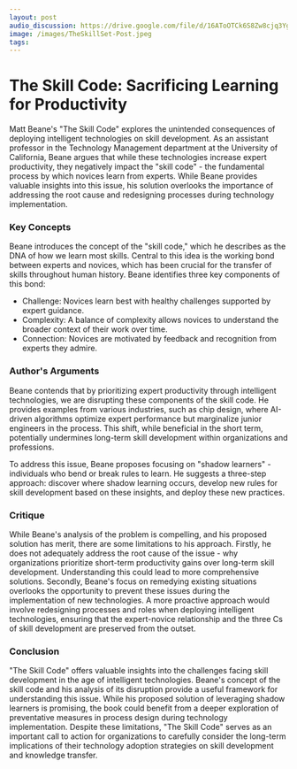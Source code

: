 ```yaml
---
layout: post 
audio_discussion: https://drive.google.com/file/d/16AToOTCk6S8Zw8cjq3YgfLNc70aSZKBF
image: /images/TheSkillSet-Post.jpeg
tags: 
---
```

# The Skill Code: Sacrificing Learning for Productivity
Matt Beane's "The Skill Code" explores the unintended consequences of deploying intelligent technologies on skill development. As an assistant professor in the Technology Management department at the University of California, Beane argues that while these technologies increase expert productivity, they negatively impact the "skill code" - the fundamental process by which novices learn from experts. While Beane provides valuable insights into this issue, his solution overlooks the importance of addressing the root cause and redesigning processes during technology implementation.

### Key Concepts
Beane introduces the concept of the "skill code," which he describes as the DNA of how we learn most skills. Central to this idea is the working bond between experts and novices, which has been crucial for the transfer of skills throughout human history. Beane identifies three key components of this bond:
- Challenge: Novices learn best with healthy challenges supported by expert guidance.
- Complexity: A balance of complexity allows novices to understand the broader context of their work over time.
- Connection: Novices are motivated by feedback and recognition from experts they admire.

### Author's Arguments
Beane contends that by prioritizing expert productivity through intelligent technologies, we are disrupting these components of the skill code. He provides examples from various industries, such as chip design, where AI-driven algorithms optimize expert performance but marginalize junior engineers in the process. This shift, while beneficial in the short term, potentially undermines long-term skill development within organizations and professions.

To address this issue, Beane proposes focusing on "shadow learners" - individuals who bend or break rules to learn. He suggests a three-step approach: discover where shadow learning occurs, develop new rules for skill development based on these insights, and deploy these new practices.

### Critique
While Beane's analysis of the problem is compelling, and his proposed solution has merit, there are some limitations to his approach. Firstly, he does not adequately address the root cause of the issue - why organizations prioritize short-term productivity gains over long-term skill development. Understanding this could lead to more comprehensive solutions.
Secondly, Beane's focus on remedying existing situations overlooks the opportunity to prevent these issues during the implementation of new technologies. A more proactive approach would involve redesigning processes and roles when deploying intelligent technologies, ensuring that the expert-novice relationship and the three Cs of skill development are preserved from the outset.

### Conclusion
"The Skill Code" offers valuable insights into the challenges facing skill development in the age of intelligent technologies. Beane's concept of the skill code and his analysis of its disruption provide a useful framework for understanding this issue. While his proposed solution of leveraging shadow learners is promising, the book could benefit from a deeper exploration of preventative measures in process design during technology implementation. Despite these limitations, "The Skill Code" serves as an important call to action for organizations to carefully consider the long-term implications of their technology adoption strategies on skill development and knowledge transfer.
